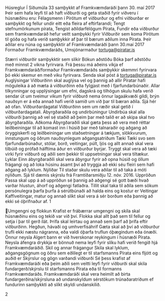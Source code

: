 Húsreglur
Í Síðumúla 33 samþykkt af Framkvæmdaráði þann 30. maí 2017
Þeir sem hafa leyfi til að haft viðburði og geta staðið fyrir viðveru í húsnæðinu eru:
Félagsmenn í Pírötum ef viðburður og efni viðburðar er samþykkt og fellur undir eitt eða fleira af eftirfarandi;
Tengt stefnumörkunum pírata,
Tengist aðildarfélögum Pírata,
Fundir eða viðburður sem framkvæmdaráð hefur veitt samþykki fyrir
Viðburðir sem koma Pírötum til góða og hafa verið samþykkir af þar til bærum aðilum inna Pírata.
Þeir aðilar eru núna og samþykktir af Framkvæmdaráði þann 30.maí 2017
Formaður Framkvæmdaráðs, Umsjónarmaður tortuga@piratar.is

Stærri viðburðir samþykktir sem slíkir
Bókun aðstöðu
Bóka þarf aðstöðu með minnst 2 vikna fyrirvara. Frá þessu má aðeins víkja ef
Framkvæmdaráð/formaður Framkvæmdaráðs samþykkir skemmri fyrirvara þó ekki skemur en með
viku fyrirvara. Senda skal póst á tortuga@piratar.is
Auglýsingar
Viðburðinn skal auglýsa vel og þannig að allir Píratar hafi möguleika á að mæta á viðburðinn eða
fylgjast með í fjarfundarbúnaðir.
Allar tilkynningar og upplýsingar um efni, dagskrá og tilhögun skulu hafa verið sendar út um tveimur
vikum fyrir viðburð nema önnur lagaákvæði gildi, brýn nauðsyn er á eða annað hafi verið samið um
við þar til bæran aðila. Sjá hér að ofan.
Viðburðardagatal
Viðburðinn sem um ræðir skal getið í viðburðardagatali.
Ábyrgðaraðila og undirbúningur
Undirbúa skal alla viðburði þannig að vel sé staðið að þeim þar með talið er að
skipa skal tvo ábyrgðaraðila.
Aðkoma
Ábyrgðaraðili skal gæta þess að vera með réttar leiðbeiningar til að komast inn í húsið þar með
talnaraðir og aðgang að öryggiskerfi og leiðbeiningar um staðsetningar á tækjum, slökkvurum,
innstungum og öðrum nauðsynlegum aðgangsatriðum
Tæki
Tæki svo sem fjarfundarbúnaður, stólar, borð, veitingar, púlt, ljós og allt annað skal vera tilbúið og
prófað hálftíma áður en viðburður byrjar. Tryggt skal vera að tæki virki fyrir viðburð og aðili sem
þekkir til uppsetningar skal vera tiltækur.
Lyklar
Einn ábyrgðaraðili skal vera ábyrgur fyrir að opna húsið og öllum frágangi og að loka húsinu
ásamt því að tryggja að ekki séu fleiri sem hafi aðgang að lyklum.
Nýliðar
Til staðar skulu vera aðilar til að taka á móti nýliðum. Sjá til dæmis skýrslu frá Framtíðarsmiðju 12.
nóv. 2016.
Uppröðun
Passa skal upp á að uppröðun sé þannig að aðgengi sé gott bæði hvað varðar hlustun, áhorf og
aðgengi fatlaðra.
Tillit skal taka til aðila sem sökum persónulegra þarfa þurfa á sérútbúnaði að halda eins og kostur er
Veitingar
Kaffiveitingar, matur og annað slíkt skal vera á sér borðum eða þannig að ekki sé óþrifnaður af.
1

Umgengni og flokkun
Krafist er frábærrar umgengni og skila skal húsnæðinu eins og tekið var við því. Flokka skal allt það
sem til fellur og setja í þar til gerð ílát. Þrífa skal leirtau og annað sem þarf að þrífa eftir viðburðinn.
Hegðun, hávaði og umhverfisáhrif
Gæta skal að því að viðburður trufli ekki næstu nágranna, eða valdi óþarfa truflun óþægindum eða
ónæði.
Önnur neysla
Algert bann er við hverskonar reykingum í húsnæði Pírata. Neysla áfengra drykkja er bönnuð nema
leyfi fyrir slíku hafi verið fengið hjá Framkvæmdaráðið.
Skil og annar frágangur
Skila skal lyklum, aðgangsgögnum og öðru sem eðlilegt er til starfsmanns Pírata eins fljótt og
auðið er
Skýrslur og gögn varðandi viðburði
Sé þess krafist af Framkvæmdaráði eða þeim aðili sem veitti leyfi fyrir viðburði skal skila
fundargerð/skýrslu til starfsmanns Pírata eða til formanns Framkvæmdaráðs. Framkvæmdaráði skal
vera heimilt að birta fundargerðina/skýrsluna að undanskyldum sérstökum trúnaðaratriðum ef
fundurinn samþykkti að slíkt skyldi undanskilið.

2

